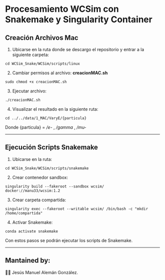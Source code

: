 # Procesamiento WCSim con Snakemake y Singularity Container

## Creación Archivos Mac

1. Ubicarse en la ruta donde se descargo el repositorio y entrar a la siguiente carpeta:
```
cd WCSim_Snake/WCSim/scripts/linux
```
2. Cambiar permisos al archivo:  **creacionMAC.sh**
```
sudo chmod +x creacionMAC.sh
```
3. Ejecutar archivo:
```
./creacionMAC.sh
```
4. Visualizar el resultado en la siguiente ruta: 

```
cd ../../data/1_MAC/VaryE/{particula}
```
  Donde {particula} = _/e-_ , _/gamma_ , _/mu-_

___

## Ejecución Scripts Snakemake

1. Ubicarse en la ruta: 
```
cd WCSim_Snake/WCSim/scripts/snakemake
```
2. Crear contenedor sandbox:
```
singularity build --fakeroot --sandbox wcsim/ docker://manu33/wcsim:1.2  
``` 
3. Crear carpeta compartida:
```
singularity exec --fakeroot --writable wcsim/ /bin/bash -c "mkdir /home/compartida"
```
4. Activar Snakemake:
```
conda activate snakemake
```

Con estos pasos se podrán ejecutar los scripts de Snakemake.
___
## Mantained by:
:man_technologist: Jesús Manuel Alemán González.
